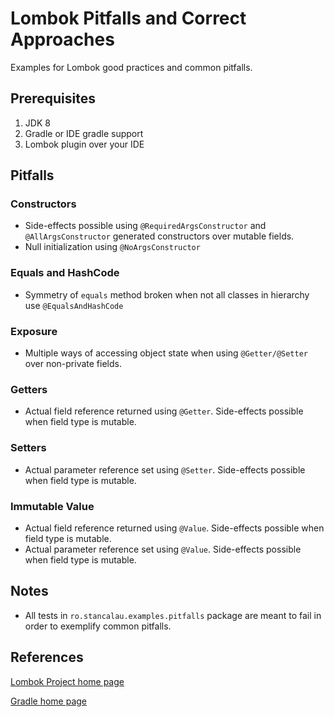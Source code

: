 # Lombok Pitfalls and Correct Approaches
Examples for Lombok good practices and common pitfalls.

## Prerequisites

1. JDK 8
2. Gradle or IDE gradle support 
3. Lombok plugin over your IDE

## Pitfalls 

### Constructors
- Side-effects possible using `@RequiredArgsConstructor` and `@AllArgsConstructor` generated constructors over mutable fields.
- Null initialization using `@NoArgsConstructor`  

### Equals and HashCode
- Symmetry of `equals` method broken when not all classes in hierarchy use `@EqualsAndHashCode`

### Exposure
- Multiple ways of accessing object state when using `@Getter/@Setter` over non-private fields.

### Getters
- Actual field reference returned using `@Getter`. Side-effects possible when field type is mutable.

### Setters
- Actual parameter reference set using `@Setter`. Side-effects possible when field type is mutable.

### Immutable Value
- Actual field reference returned using `@Value`. Side-effects possible when field type is mutable.
- Actual parameter reference set using `@Value`. Side-effects possible when field type is mutable.

## Notes
- All tests in `ro.stancalau.examples.pitfalls` package are meant to fail in order to exemplify common pitfalls.

## References

[Lombok Project home page](https://projectlombok.org/)

[Gradle home page](https://gradle.org/)

